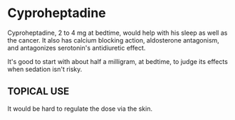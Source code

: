 # Cyproheptadine

Cyproheptadine, 2 to 4 mg at bedtime, would help with his sleep as well as the cancer. It also has calcium blocking action, aldosterone antagonism, and antagonizes serotonin's antidiuretic effect.

It's good to start with about half a milligram, at bedtime, to judge its effects when sedation isn't risky.

## TOPICAL USE
It would be hard to regulate the dose via the skin.


